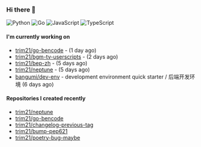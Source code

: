 ### Hi there 👋

![Python](https://img.shields.io/badge/python-3670A0?style=for-the-badge&logo=python&logoColor=ffdd54)
![Go](https://img.shields.io/badge/go-%2300ADD8.svg?style=for-the-badge&logo=go&logoColor=white)
![JavaScript](https://img.shields.io/badge/javascript-%23323330.svg?style=for-the-badge&logo=javascript&logoColor=%23F7DF1E)
![TypeScript](https://img.shields.io/badge/typescript-%23007ACC.svg?style=for-the-badge&logo=typescript&logoColor=white)

#### I'm currently working on

- [trim21/go-bencode](https://github.com/trim21/go-bencode) -  (1 day ago)
- [trim21/bgm-tv-userscripts](https://github.com/trim21/bgm-tv-userscripts) -  (2 days ago)
- [trim21/bep-zh](https://github.com/trim21/bep-zh) -  (5 days ago)
- [trim21/neptune](https://github.com/trim21/neptune) -  (5 days ago)
- [bangumi/dev-env](https://github.com/bangumi/dev-env) - development environment quick starter / 后端开发环境 (6 days ago)

#### Repositories I created recently

- [trim21/neptune](https://github.com/trim21/neptune)
- [trim21/go-bencode](https://github.com/trim21/go-bencode)
- [trim21/changelog-previous-tag](https://github.com/trim21/changelog-previous-tag)
- [trim21/bump-pep621](https://github.com/trim21/bump-pep621)
- [trim21/poetry-bug-maybe](https://github.com/trim21/poetry-bug-maybe)
